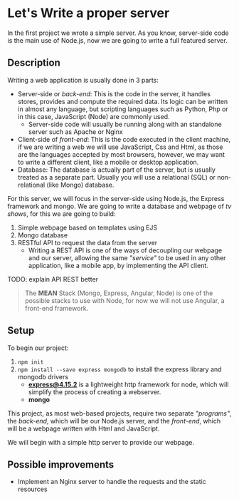 # Let's Write a proper server
In the first project we wrote a simple server. As you know, server-side code is the main use of Node.js, now we are going to write a full featured server.

## Description
Writing a web application is usually done in 3 parts:
* Server-side or _back-end_: This is the code in the server, it handles stores, provides and compute the required data. Its logic can be written in almost any language, but scripting languages such as Python, Php or in this case, JavaScript (Node) are commonly used.
    * Server-side code will usually be running along with an standalone server such as Apache or Nginx
* Client-side of _front-end_: This is the code executed in the client machine, if we are writing a web we will use JavaScript, Css and Html, as those are the languages accepted by most browsers, however, we may want to write a different client, like a mobile or desktop application.
* Database: The database is actually part of the server, but is usually treated as a separate part. Usually you will use a relational (SQL) or non-relational (like Mongo) database.

For this server, we will focus in the server-side using Node.js, the Express framework and mongo. We are going to write a database and webpage of _tv shows_, for this we are going to build:
1. Simple webpage based on templates using EJS
2. Mongo database
3. RESTful API to request the data from the server
    * Writing a REST API is one of the ways of decoupling our webpage and our server, allowing the same _"service"_ to be used in any other application, like a mobile app, by implementing the API client.
    
    
TODO: explain API REST better

> The **MEAN** Stack (Mongo, Express, Angular, Node) is one of the possible stacks to use with Node, for now we will not use Angular, a front-end framework.

## Setup
To begin our project:
1. `npm init`
2. `npm install --save express mongodb` to install the express library and mongodb drivers
    * **express@4.15.2** is a lightweight http framework for node, which will simplify the process of creating a webserver.
    * **mongo**

This project, as most web-based projects, require two separate _"programs"_, the _back-end_, which will be our Node.js server, and the _front-end_, which will be a webpage written with Html and JavaScript.

We will begin with a simple http server to provide our webpage.


## Possible improvements
* Implement an Nginx server to handle the requests and the static resources
